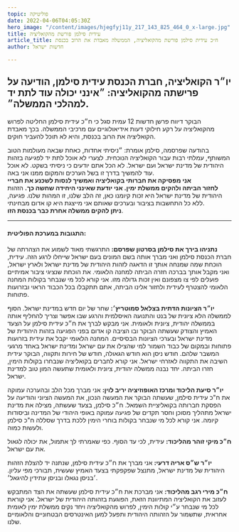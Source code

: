 ```yaml
---
topic: פוליטיקה
date: 2022-04-06T04:05:30Z
hero_image: "/content/images/hjegfyj11y_217_143_825_464_0_x-large.jpg"
title: עידית סילמן פורשת מהקואליציה
article_title: ח״כ עידית סילמן פורשת מהקואליציה, הממשלה מאבדת את הרוב בכנסת
author: חדשות ישראל

---
```

## יו״ר הקואליציה, חברת הכנסת עידית סילמן, הודיעה על פרישתה מהקואליציה: ״אינני יכולה עוד לתת יד למהלכי הממשלה״.

הבוקר דיווח פרשן חדשות 12 עמית סגל כי ח״כ עידית סילמן החליטה לפרוש מהקואליציה על רקע חילוקי דעות אידיאולוגיים עם מרכיבי הממשלה. בכך מאבדת הקואליציה את הרוב בכנסת, והיא לא תוכל להעביר חוקים.

בהודעה שפרסמה, סילמן אומרת: ״ניסיתי אחדות, כאחת שבאה מעולמות הטוב המשותף, עמלתי רבות עבור הקואליציה הנוכחית. לצערי לא אוכל לתת יד לפגיעה בזהות היהודית של מדינת ישראל ועם ישראל. לא הכל אתם יודעים כי ניסיתי בשקט. לא אוכל עוד להמשיך בדרך זו בשל הערכים והמקום ממנו אני באה.  
**אני מפסיקה את חברותי בקואליציה ואמשיך לנסות לשכנע את חבריי   
לחזור הביתה ולהקים ממשלת ימין. אני יודעת שאינני היחידה שחשה כך.** הזהות היהודית של מדינת ישראל היא זכות קיומנו כאן, זה הלב שלנו, זו המהות שלנו. פגיעה, ללא כל התחשבות בציבור ובערכים שאותם אני מייצגת היא קו אדום מבחינתי.  
**ניתן להקים ממשלה אחרת כבר בכנסת הזו**.

***

#### התגובות במערכת הפוליטית:

**נתניהו בירך את סילמן בסרטון שפרסם:** התרגשתי מאוד לשמוע את הצהרתה של חברת הכנסת סילמן ואני מברך אותה בשם המונים בעם ישראל שייחלו לרגע הזה. עידית, הוכחת שמה שמנחה אותך זו הדאגה לזהות היהודית של מדינת ישראל ולארץ ישראל, ואני מקבל אותך בברכה חזרה הביתה למחנה הלאומי. את הוכחת שנציגי ציבור אמיתיים פועלים לפי צו מצפונם ואין זכות גדולה מזו. אני קורא לכל מי שנבחר בקולות המחנה הלאומי להצטרף לעידית ולחזור אלינו הביתה, אתם תתקבלו בכל הכבוד הראוי ובזרועות פתוחות.

**יו״ר הציונות הדתית בצלאל סמוטריץ׳:** שחר של יום חדש במדינת ישראל. הסוף לממשלה הלא ציונית של בנט והתנועה האיסלמית והרגע שבו אפשר וצריך להחליף אותה בממשלה יהודית, ציונית ולאומית. אני מבקש לברך את ח״כ עידית סילמן על הצעד האמיץ והצודק שעשתה הבוקר ובו הציבה קו אדום בפני הפגיעה בזהות היהודית של מדינת ישראל ובערכי הציונות הבסיסיים. המחנה הלאומי יקבל את עידית בזרועות פתוחות ובמקום של כבוד השמור למי שהצילו את עם ישראל ומדינת ישראל באחד מרגעי המשבר שלהם. חודש ניסן הוא חודש הגאולה, חודש של חירות ותקווה, הבוקר עידית השיבה את התקווה לאזרחי ישראל. אני קורא לחברים בקואליציה שנבחרו בקולות הימין, חזרו הביתה. יחד נבנה ממשלה יהודית, ציונית ולאומית שתעשה המון טוב למדינת ישראל.

**יו״ר סיעת הליכוד ומרכז האופוזיציה יריב לוין:** אני מברך מכל הלב ובהערכה עמוקה את ח"כ עידית סילמן, שעשתה הבוקר את המעשה הנכון, את המעשה הציוני והודיעה על הפסקת חברותה בקואליציית השמאל. ח״כ סילמן, בצעד שעשתה, מצילה את מדינת ישראל מתהליך מסוכן וחסר תקדים של פגיעה עמוקה באופי היהודי של המדינה וביסודות קיומה. אני קורא לכל מי שנבחר בקולות בוחרי הימין ללכת בדרך שסללה ח"כ סילמן ולעשות כמוה.

**ח״כ מיקי זוהר מהליכוד:** עידית, לכי עד הסוף. ‏כפי שאמרתי לך אתמול, את יכולה לגאול את עם ישראל.

**יו״ר ש״ס אריה דרעי:** אני מברך את ח״כ עידית סילמן, שנתנה יד להצלת הזהות היהודית של מדינת ישראל, מתנצל שפקפקתי בצעד האמיץ שעשית, תבורכי מפי עליון. ׳בניסן נגאלו ובניסן עתידין להיגאל׳.

**ח״כ מירי רגב מהליכוד:** אני מברכת את ח״כ עידית סילמן שעשתה את הצד המתבקש לעזוב את הקואליציה המתיוונת הזאת, הפוגעת בזהותה היהודית של ישראל. אני קוראת לכל מי שנבחר ע״י קולות הימין, לפרוש מהקואליציה ויחד נקים ממשלת ימין לאומית אחראית, שתשמור על הזהותה היהודית ותפעל למען האינטרסים הבטחוניים והלאומיים שלנו.